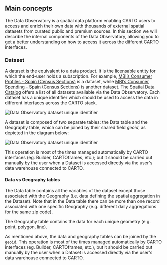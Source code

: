 ## Main concepts

The Data Observatory is a spatial data platform enabling CARTO users to access and enrich their own data with thousands of external spatial datasets from curated public and premium sources. In this section we will describe the internal components of the Data Observatory, allowing you to get a better understanding on how to access it across the different CARTO interfaces.

### Dataset

A dataset is the equivalent to a data product. It is the licensable entity for which the end-user holds a subscription. For example, [MBI’s Consumer Profiles - Spain (Census Sections)](https://carto.com/spatial-data-catalog/browser/dataset/mbi_consumer_pr_28142a94/) is a dataset, while [MBI’s Consumer Spending - Spain (Census Sections)](https://carto.com/spatial-data-catalog/browser/dataset/mbi_consumer_sp_3926ab3a/) is another dataset. 
The [Spatial Data Catalog](http://www.carto.com/data) offers a list of all datasets available via the Data Observatory.
Each dataset has a unique identifier which should be used to access the data in different interfaces across the CARTO stack. 

![Data Observatory dataset unique identifier](/img/data-observatory/do_unique_id.png)

A dataset is composed of two separate tables: the Data table and the Geography table, which can be joined by their shared field _geoid_, as depicted in the diagram below:

![Data Observatory dataset unique identifier](/img/data-observatory/do_data_geography_tables.png)

This operation is most of the times managed automatically by CARTO interfaces (eg. Builder, CARTOframes, etc.); but it should be carried out manually by the user when a Dataset is accessed directly via the user's data warehouse connected to CARTO.

#### Data vs Geography tables

The Data table contains all the variables of the dataset except those associated with the Geography (i.e. data defining the spatial aggregation in the Dataset). Note that in the Data table there can be more than one record associated with one specific Geography (e.g. different daily aggregations for the same zip code).

The Geography table contains the data for each unique geometry (e.g. point, polygon, line).

As mentioned above, the data and geography tables can be joined by the `geoid`. This operation is most of the times managed automatically by CARTO interfaces (eg. Builder, CARTOframes, etc.), but it should be carried out manually by the user when a Dataset is accessed directly via the user's data warehouse connected to CARTO.



